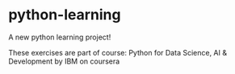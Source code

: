 # python-learning
A new python learning project! 

These exercises are part of course: Python for Data Science, AI & Development by IBM on coursera